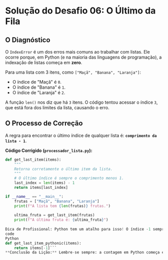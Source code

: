 # Solução do Desafio 06: O Último da Fila

## O Diagnóstico
O `IndexError` é um dos erros mais comuns ao trabalhar com listas. Ele ocorre porque, em Python (e na maioria das linguagens de programação), a indexação de listas começa em **zero**.

Para uma lista com 3 itens, como `["Maçã", "Banana", "Laranja"]`:
*   O índice de "Maçã" é `0`.
*   O índice de "Banana" é `1`.
*   O índice de "Laranja" é `2`.

A função `len()` nos diz que há `3` itens. O código tentou acessar o índice `3`, que está fora dos limites da lista, causando o erro.

## O Processo de Correção
A regra para encontrar o último índice de qualquer lista é: **`comprimento da lista - 1`**.

**Código Corrigido (`processador_lista.py`):**
```python
def get_last_item(items):
    """
    Retorna corretamente o último item da lista.
    """
    # O último índice é sempre o comprimento menos 1.
    last_index = len(items) - 1
    return items[last_index]

if __name__ == "__main__":
    frutas = ["Maçã", "Banana", "Laranja"]
    print(f"A lista tem {len(frutas)} frutas.")
    
    ultima_fruta = get_last_item(frutas)
    print(f"A última fruta é: {ultima_fruta}")
	
Dica de Profissional: Python tem um atalho para isso! O índice -1 sempre se refere ao último item, -2 ao penúltimo, e assim por diante. A solução mais "Pythônica" seria:
code
Python
def get_last_item_pythonic(items):
    return items[-1]```
**Conclusão da Lição:** Lembre-se sempre: a contagem em Python começa em zero. O último índice válido é sempre `len(lista) - 1`.